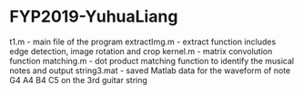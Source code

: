 # FYP2019-YuhuaLiang
t1.m - main file of the program
extractImg.m - extract function includes edge detection, image rotation and crop
kernel.m - matrix convolution function
matching.m - dot product matching function to identify the musical notes and output
string3.mat - saved Matlab data for the waveform of note G4 A4 B4 C5 on the 3rd guitar string
